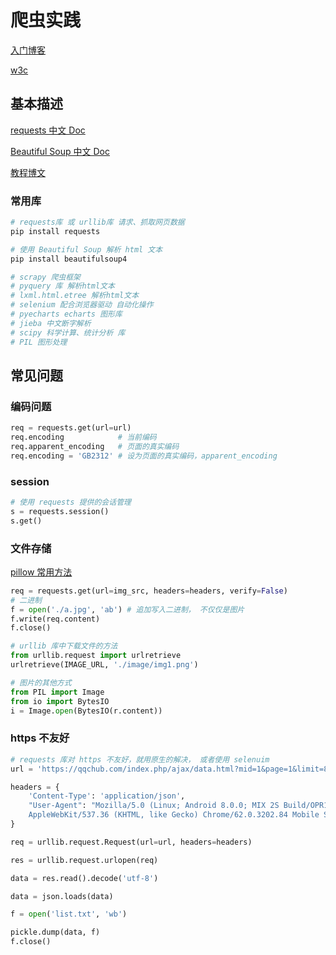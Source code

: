 # 爬虫实践

[入门博客](https://cuijiahua.com/blog/spider/)

[w3c](https://www.w3cschool.cn/python3/)

## 基本描述

[requests 中文 Doc](https://cn.python-requests.org/zh_CN/latest/)

[Beautiful Soup 中文 Doc](https://beautifulsoup.readthedocs.io/zh_CN/latest/)

[教程博文](https://blog.csdn.net/c406495762/article/details/78123502)

### 常用库

```python
# requests库 或 urllib库 请求、抓取网页数据
pip install requests

# 使用 Beautiful Soup 解析 html 文本
pip install beautifulsoup4

# scrapy 爬虫框架
# pyquery 库 解析html文本
# lxml.html.etree 解析html文本
# selenium 配合浏览器驱动 自动化操作
# pyecharts echarts 图形库
# jieba 中文断字解析
# scipy 科学计算、统计分析 库
# PIL 图形处理


```

## 常见问题

### 编码问题

```python
req = requests.get(url=url)
req.encoding            # 当前编码
req.apparent_encoding   # 页面的真实编码
req.encoding = 'GB2312' # 设为页面的真实编码，apparent_encoding
```

### session

```python
# 使用 requests 提供的会话管理
s = requests.session()
s.get()

```

### 文件存储

[pillow 常用方法](https://www.cnblogs.com/chimeiwangliang/p/7130434.html)

```python
req = requests.get(url=img_src, headers=headers, verify=False)
# 二进制
f = open('./a.jpg', 'ab') # 追加写入二进制， 不仅仅是图片
f.write(req.content)
f.close()

# urllib 库中下载文件的方法
from urllib.request import urlretrieve
urlretrieve(IMAGE_URL, './image/img1.png')

# 图片的其他方式
from PIL import Image
from io import BytesIO
i = Image.open(BytesIO(r.content))

```

### https 不友好

```python
# requests 库对 https 不友好，就用原生的解决， 或者使用 selenuim
url = 'https://qqchub.com/index.php/ajax/data.html?mid=1&page=1&limit=8&tid=all&by=t&level=1'

headers = {
    'Content-Type': 'application/json',
    "User-Agent": "Mozilla/5.0 (Linux; Android 8.0.0; MIX 2S Build/OPR1.170623.032)\
    AppleWebKit/537.36 (KHTML, like Gecko) Chrome/62.0.3202.84 Mobile Safari/537.36",
}

req = urllib.request.Request(url=url, headers=headers)

res = urllib.request.urlopen(req)

data = res.read().decode('utf-8')

data = json.loads(data)

f = open('list.txt', 'wb')

pickle.dump(data, f)
f.close()
```
